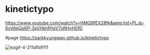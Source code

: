 # kinetictypo
https://www.youtube.com/watch?v=HMQ9fEX28fk&amp;list=PLJp-6vVAkQsKP-3sVHkhfHgV7oRHvH0fD

#page
https://parkkyungwan.github.io/kinetictypo

![ezgif-4-211dfb9111](https://user-images.githubusercontent.com/48673195/204117408-bf2a8deb-c226-4f30-a26c-1922296d9bf5.gif)
